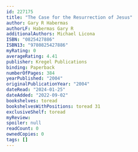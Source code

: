 ```yaml
---
id: 227175
title: "The Case for the Resurrection of Jesus"
author: Gary R Habermas
authorLF: Habermas Gary R
additionalAuthors: Michael Licona
ISBN: "0825427886"
ISBN13: "9780825427886"
myRating: 0
averageRating: 4.41
publisher: Kregel Publications
binding: Paperback
numberOfPages: 384
yearPublished: "2004"
originalPublicationYear: "2004"
dateRead: "2024-01-25"
dateAdded: "2022-09-02"
bookshelves: toread
bookshelvesWithPositions: toread 31
exclusiveShelf: toread
myReview: 
spoiler: null
readCount: 0
ownedCopies: 0
tags: []
---
```


